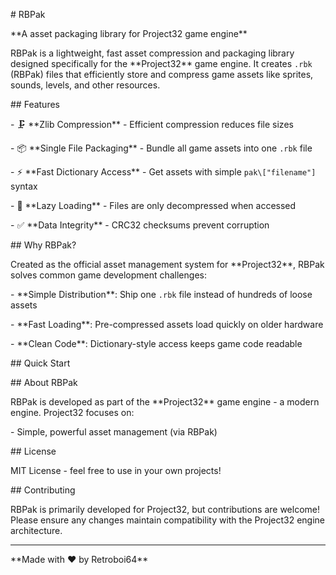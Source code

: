 \# RBPak



\*\*A asset packaging library for Project32 game engine\*\*



RBPak is a lightweight, fast asset compression and packaging library designed specifically for the \*\*Project32\*\* game engine. It creates `.rbk` (RBPak) files that efficiently store and compress game assets like sprites, sounds, levels, and other resources.



\## Features



\- 🗜️ \*\*Zlib Compression\*\* - Efficient compression reduces file sizes

\- 📦 \*\*Single File Packaging\*\* - Bundle all game assets into one `.rbk` file

\- ⚡ \*\*Fast Dictionary Access\*\* - Get assets with simple `pak\["filename"]` syntax

\- 🔧 \*\*Lazy Loading\*\* - Files are only decompressed when accessed

\- ✅ \*\*Data Integrity\*\* - CRC32 checksums prevent corruption



\## Why RBPak?



Created as the official asset management system for \*\*Project32\*\*, RBPak solves common game development challenges:



\- \*\*Simple Distribution\*\*: Ship one `.rbk` file instead of hundreds of loose assets

\- \*\*Fast Loading\*\*: Pre-compressed assets load quickly on older hardware

\- \*\*Clean Code\*\*: Dictionary-style access keeps game code readable



\## Quick Start

\## About RBPak



RBPak is developed as part of the \*\*Project32\*\* game engine - a modern engine. Project32 focuses on:



\- Simple, powerful asset management (via RBPak)



\## License



MIT License - feel free to use in your own projects!



\## Contributing



RBPak is primarily developed for Project32, but contributions are welcome! Please ensure any changes maintain compatibility with the Project32 engine architecture.



---



\*\*Made with ❤️ by Retroboi64\*\*

